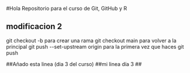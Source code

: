 #Hola
Repositorio para el curso de Git, GitHub y R

## modificacion 2

git checkout -b <branchname> para crear una rama
git checkout main para volver a la principal
git push --set-upstream origin <nombre de la rama> para la primera vez que haces git push 

##Añado esta linea (dia 3 del curso)
##mi linea día 3 ##
